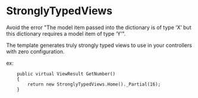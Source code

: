 StronglyTypedViews
==================

Avoid the error "The model item passed into the dictionary is of type ‘X’ but this dictionary requires a model item of type ‘Y‘".

The template generates truly strongly typed views to use in your controllers with zero configuration.

ex:

        public virtual ViewResult GetNumber()
        {
            return new StronglyTypedViews.Home()._Partial(16);
        }
